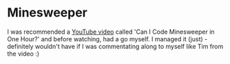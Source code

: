 # Minesweeper

I was recommended a [YouTube video](https://www.youtube.com/watch?v=RRYgc4YIhEs) called 'Can I Code Minesweeper in One Hour?' and before watching, had a go myself. I managed it (just) - definitely wouldn't have if I was commentating along to myself like Tim from the video :)
